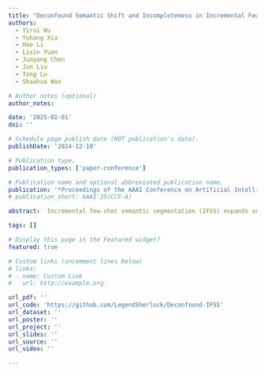 ```yaml
---
title: "Deconfound Semantic Shift and Incompleteness in Incremental Few-shot Semantic Segmentation"
authors:
  - Yirui Wu
  - Yuhang Xia
  - Hao Li
  - Lixin Yuan
  - Junyang Chen
  - Jun Liu
  - Tong Lu
  - Shaohua Wan

# Author notes (optional)
author_notes:

date: '2025-01-01'
doi: ''

# Schedule page publish date (NOT publication's date).
publishDate: '2024-12-10'

# Publication type.
publication_types: ['paper-conference']

# Publication name and optional abbreviated publication name.
publication: '*Proceedings of the AAAI Conference on Artificial Intelligence(CCF-A)*'
# publication_short: AAAI'25(CCF-A)

abstract:  Incremental few-shot semantic segmentation (IFSS) expands segmentation capacity of the trained model to segment new class images with few samples. However, semantic meanings may shift from background to object class or vice versa dur ing incremental learning. Moreover, new-class samples of ten lack representative attribute features when the new class greatly differs from the pre-learned old class. In this paper, we propose a causal framework to discuss the cause of semantic shift and incompleteness in IFSS, and we deconfound the revealed causal effects from two aspects. First, we propose a Causal Intervention Module (CIM) to resist semantic shift. CIM progressively and adaptively updates prototypes of old class, and removes the confounder in an intervention manner. Second, a Prototype Refinement Module (PRM) is proposed to complete the missing semantics. In PRM, knowledge gained from the episode learning scheme assists in fusing fea tures of new-class and old-class prototypes. Experiments on both PASCAL-VOC 2012 and ADE20k benchmarks demon strate the outstanding performance of our method.

tags: []

# Display this page in the Featured widget?
featured: true

# Custom links (uncomment lines below)
# links:
# - name: Custom Link
#   url: http://example.org

url_pdf: ''
url_code: 'https://github.com/LegendSherlock/Deconfound-IFSS'
url_dataset: ''
url_poster: ''
url_project: ''
url_slides: ''
url_source: ''
url_video: ''

---
```

<!-- ![screen reader text](featured1.png)
![screen reader text](featured2.png) -->